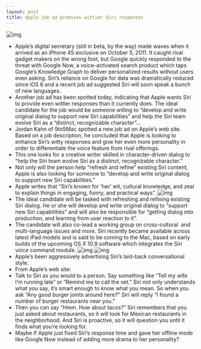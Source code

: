 ```yaml
---
layout: post
title: Apple job ad promises wittier Siri responses
---
```

![img](http://media.idownloadblog.com/wp-content/uploads/2012/05/Apple-ad-Joke-iPhone-4S-Siri-John-Malkovich-launghing-002.jpg)
* Apple’s digital secretary (still in beta, by the way) made waves when it arrived as an iPhone 4S exclusive on October 5, 2011. It caught rival gadget makers on the wrong foot, but Google quickly responded to the threat with Google Now, a voice-activated search product which taps Google’s Knowledge Graph to deliver personalized results without users even asking. Siri’s reliance on Google for data was dramatically reduced since iOS 6 and a recent job ad suggested Siri will soon speak a bunch of new languages.
* Another job ad has been spotted today, indicating that Apple wants Siri to provide even wittier responses than it currently does. The ideal candidate for the job would be someone willing to “develop and write original dialog to support new Siri capabilities” and help the Siri team evolve Siri as a “distinct, recognizable character”…
* Jordan Kahn of 9to5Mac spotted a new job ad on Apple’s web site. Based on a job description, he concluded that Apple is looking to enhance Siri’s witty responses and give her even more personality in order to differentiate the voice feature from rival offerings.
* This one looks for a creative writer skilled in character-driven dialog to “help the Siri team evolve Siri as a distinct, recognizable character.”
* Not only will the person help “refresh and refine” existing Siri content, Apple is also looking for someone to “develop and write original dialog to support new Siri capabilities.”
* Apple writes that “Siri’s known for ‘her’ wit, cultural knowledge, and zeal to explain things in engaging, funny, and practical ways”.
![img](http://media.idownloadblog.com/wp-content/uploads/2013/01/Siri-will-you-marry-me.jpg)
* The ideal candidate will be tasked with refreshing and refining existing Siri dialog. He or she will develop and write original dialog to “support new Siri capabilities” and will also be responsible for “getting dialog into production, and learning from user reaction to it”.
* The candidate will also co-lead a working group on cross-cultural  and multi-language issues and more. Siri recently became available across latest iPad models and is said to be coming to the Mac, based on early builds of the upcoming OS X 10.9 software which integrates the Siri voice command module.
![img](http://media.idownloadblog.com/wp-content/uploads/2012/05/Siri-best-tablet-ever-002.jpg)
![img](http://media.idownloadblog.com/wp-content/uploads/2012/05/Siri-best-tablet-ever-001.jpg)
* Apple’s been aggressively advertising Siri’s laid-back conversational style.
* From Apple’s web site:
* Talk to Siri as you would to a person. Say something like “Tell my wife I’m running late” or “Remind me to call the vet.” Siri not only understands what you say, it’s smart enough to know what you mean. So when you ask “Any good burger joints around here?” Siri will reply “I found a number of burger restaurants near you.”
* Then you can say “Hmm. How about tacos?” Siri remembers that you just asked about restaurants, so it will look for Mexican restaurants in the neighborhood. And Siri is proactive, so it will question you until it finds what you’re looking for.
* Maybe if Apple just fixed Siri’s response time and gave her offline mode like Google Now instead of adding more drama to her personality?

